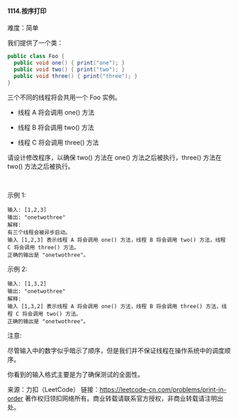 #### 1114.按序打印

难度：简单

我们提供了一个类：

```java
public class Foo {
  public void one() { print("one"); }
  public void two() { print("two"); }
  public void three() { print("three"); }
}
```
三个不同的线程将会共用一个 Foo 实例。

- 线程 A 将会调用 one() 方法

- 线程 B 将会调用 two() 方法

- 线程 C 将会调用 three() 方法

  

请设计修改程序，以确保 two() 方法在 one() 方法之后被执行，three() 方法在 two() 方法之后被执行。

 

示例 1:
```properties
输入: [1,2,3]
输出: "onetwothree"
解释: 
有三个线程会被异步启动。
输入 [1,2,3] 表示线程 A 将会调用 one() 方法，线程 B 将会调用 two() 方法，线程 C 将会调用 three() 方法。
正确的输出是 "onetwothree"。
```

示例 2:

```properties
输入: [1,3,2]
输出: "onetwothree"
解释: 
输入 [1,3,2] 表示线程 A 将会调用 one() 方法，线程 B 将会调用 three() 方法，线程 C 将会调用 two() 方法。
正确的输出是 "onetwothree"。
```




注意:

尽管输入中的数字似乎暗示了顺序，但是我们并不保证线程在操作系统中的调度顺序。

你看到的输入格式主要是为了确保测试的全面性。

来源：力扣（LeetCode）
链接：https://leetcode-cn.com/problems/print-in-order
著作权归领扣网络所有。商业转载请联系官方授权，非商业转载请注明出处。